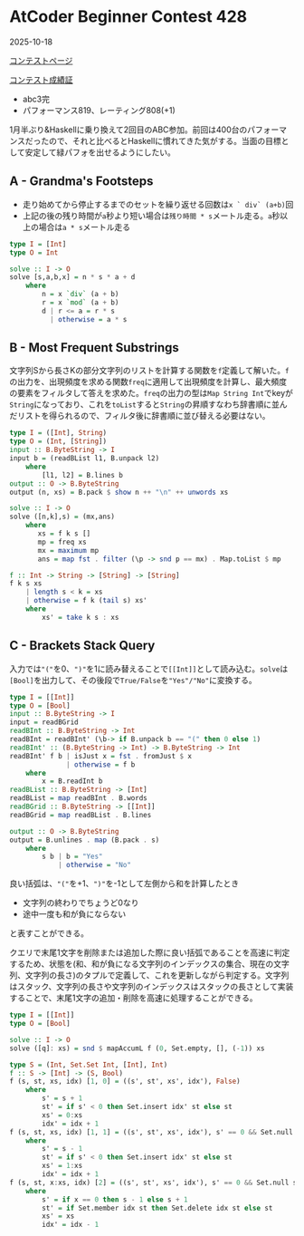 # AtCoder Beginner Contest 428
2025-10-18

[コンテストページ](https://atcoder.jp/contests/abc428)

[コンテスト成績証](https://atcoder.jp/users/taku_/history/share/abc428)

* abc3完
* パフォーマンス819、レーティング808(+1)


1月半ぶり&Haskellに乗り換えて2回目のABC参加。前回は400台のパフォーマンスだったので、それと比べるとHaskellに慣れてきた気がする。当面の目標として安定して緑パフォを出せるようにしたい。

## A - Grandma's Footsteps
* 走り始めてから停止するまでのセットを繰り返せる回数は``x ` div` (a+b)``回
* 上記の後の残り時間が`a`秒より短い場合は`残り時間 * s`メートル走る。`a`秒以上の場合は`a * s`メートル走る

```haskell
type I = [Int]
type O = Int

solve :: I -> O
solve [s,a,b,x] = n * s * a + d
    where
        n = x `div` (a + b)
        r = x `mod` (a + b)
        d | r <= a = r * s
          | otherwise = a * s
```

## B - Most Frequent Substrings
文字列Sから長さKの部分文字列のリストを計算する関数を`f`定義して解いた。`f`の出力を、出現頻度を求める関数`freq`に適用して出現頻度を計算し、最大頻度の要素をフィルタして答えを求めた。`freq`の出力の型は`Map String Int`でkeyが`String`になっており、これを`toList`すると`String`の昇順すなわち辞書順に並んだリストを得られるので、フィルタ後に辞書順に並び替える必要はない。

```haskell
type I = ([Int], String)
type O = (Int, [String])
input :: B.ByteString -> I
input b = (readBList l1, B.unpack l2)
    where
        [l1, l2] = B.lines b
output :: O -> B.ByteString
output (n, xs) = B.pack $ show n ++ "\n" ++ unwords xs

solve :: I -> O
solve ([n,k],s) = (mx,ans)
    where
       xs = f k s []
       mp = freq xs
       mx = maximum mp
       ans = map fst . filter (\p -> snd p == mx) . Map.toList $ mp

f :: Int -> String -> [String] -> [String]
f k s xs
    | length s < k = xs
    | otherwise = f k (tail s) xs'
    where
        xs' = take k s : xs
```

## C - Brackets Stack Query
入力では`"("`を0、`")"`を1に読み替えることで`[[Int]]`として読み込む。`solve`は`[Bool]`を出力して、その後段で`True/False`を`"Yes"/"No"`に変換する。

```haskell
type I = [[Int]]
type O = [Bool]
input :: B.ByteString -> I
input = readBGrid
readBInt :: B.ByteString -> Int
readBInt = readBInt' (\b-> if B.unpack b == "(" then 0 else 1)
readBInt' :: (B.ByteString -> Int) -> B.ByteString -> Int
readBInt' f b | isJust x = fst . fromJust $ x
              | otherwise = f b
    where
        x = B.readInt b
readBList :: B.ByteString -> [Int]
readBList = map readBInt . B.words
readBGrid :: B.ByteString -> [[Int]]
readBGrid = map readBList . B.lines

output :: O -> B.ByteString
output = B.unlines . map (B.pack . s)
    where
        s b | b = "Yes"
            | otherwise = "No"
```

良い括弧は、`"("`を+1、`")"`を-1として左側から和を計算したとき
* 文字列の終わりでちょうど0なり
* 途中一度も和が負にならない

と表すことができる。

クエリで末尾1文字を削除または追加した際に良い括弧であることを高速に判定するため、状態を(和、和が負になる文字列のインデックスの集合、現在の文字列、文字列の長さ)のタプルで定義して、これを更新しながら判定する。文字列はスタック、文字列の長さや文字列のインデックスはスタックの長さとして実装することで、末尾1文字の追加・削除を高速に処理することができる。

```haskell
type I = [[Int]]
type O = [Bool]

solve :: I -> O
solve ([q]: xs) = snd $ mapAccumL f (0, Set.empty, [], (-1)) xs

type S = (Int, Set.Set Int, [Int], Int)
f :: S -> [Int] -> (S, Bool)
f (s, st, xs, idx) [1, 0] = ((s', st', xs', idx'), False)
    where
        s' = s + 1
        st' = if s' < 0 then Set.insert idx' st else st
        xs' = 0:xs
        idx' = idx + 1
f (s, st, xs, idx) [1, 1] = ((s', st', xs', idx'), s' == 0 && Set.null st')
    where
        s' = s - 1
        st' = if s' < 0 then Set.insert idx' st else st
        xs' = 1:xs
        idx' = idx + 1
f (s, st, x:xs, idx) [2] = ((s', st', xs', idx'), s' == 0 && Set.null st')
    where
        s' = if x == 0 then s - 1 else s + 1
        st' = if Set.member idx st then Set.delete idx st else st
        xs' = xs
        idx' = idx - 1
```
